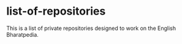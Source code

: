 # list-of-repositories
This is a list of private repositories designed to work on the English Bharatpedia.
